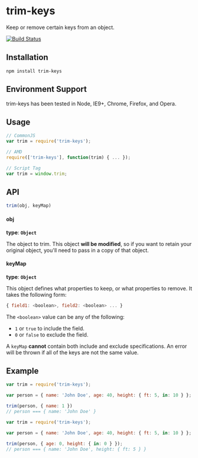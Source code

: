 trim-keys
=========

Keep or remove certain keys from an object.

[![Build Status](https://travis-ci.org/boblauer/trim-keys.png?branch=master)](https://travis-ci.org/boblauer/trim-keys)

## Installation ##
`npm install trim-keys`

## Environment Support ##
trim-keys has been tested in Node, IE9+, Chrome, Firefox, and Opera.

## Usage ##
```javascript
// CommonJS
var trim = require('trim-keys');
```
```javascript
// AMD
require(['trim-keys'], function(trim) { ... });
```
```javascript
// Script Tag
var trim = window.trim;
```

## API ##
```javascript
trim(obj, keyMap)
```

#### __obj__

__type__: __`Object`__

The object to trim.  This object __will be modified__, so if you want to retain your original object, you'll need to pass in a copy of that object.

#### keyMap

__type__: __`Object`__

This object defines what properties to keep, or what properties to remove.  It takes the following form:

```javascript
{ field1: <boolean>, field2: <boolean> ... }
```

The `<boolean>` value can be any of the following:
- `1` or `true` to include the field.
- `0` or `false` to exclude the field.

A `keyMap` __cannot__ contain both include and exclude specifications.  An error will be thrown if all of the keys are not the same value.

## Example ##
```javascript
var trim = require('trim-keys');

var person = { name: 'John Doe', age: 40, height: { ft: 5, in: 10 } };

trim(person, { name: 1 })
// person === { name: 'John Doe' }
```

```javascript
var trim = require('trim-keys');

var person = { name: 'John Doe', age: 40, height: { ft: 5, in: 10 } };

trim(person, { age: 0, height: { in: 0 } });
// person === { name: 'John Doe', height: { ft: 5 } }
```
